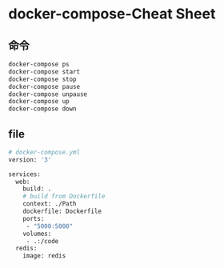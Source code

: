 # docker-compose-Cheat Sheet

## 命令

```bash
docker-compose ps
docker-compose start
docker-compose stop
docker-compose pause
docker-compose unpause
docker-compose up
docker-compose down
```



## file

```bash
# docker-compose.yml
version: '3'

services:
  web:
    build: .
    # build from Dockerfile
    context: ./Path
    dockerfile: Dockerfile
    ports:
     - "5000:5000"
    volumes:
     - .:/code
  redis:
    image: redis
```

